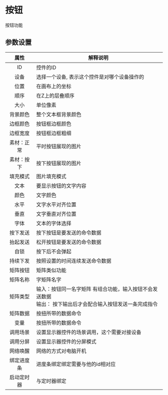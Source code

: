 # 按钮

按钮功能

## 参数设置

|属性|解释说明|
|:------:|-----|
| ID  | 控件的ID |
| 设备  | 选择一个设备, 表示这个控件是对哪个设备操作的 |
| 位置  | 在画布上的坐标 |
| 顺序  | 在Z上的层叠顺序 |
| 大小  | 单位像素 |
| 背景颜色 | 整个文本框背景颜色 |
| 边框颜色 | 按钮框边框颜色 |
| 边框宽度 | 按钮框边框粗细 |
| 素材：正常 | 平时按钮展现的图片 |
| 素材：按下 | 按下按钮展现的图片 |
| 填充模式 | 图片填充模式 |
| 文本 | 要显示按钮的文字内容 |
| 颜色 | 文字颜色 |
| 水平 | 文字水平对齐位置 |
| 垂直 | 文字垂直对齐位置 |
| 字体 | 文本的字体选择 |
| 按下发送 | 按下按钮是要发送的命令数据|
| 抬起发送 | 松开按钮是要发送的命令数据|
| 自锁 | 按下后不会弹起|
| 持续下发 | 按照设置的时间连续发送命令数据|
| 矩阵按钮 | 矩阵类似功能|
| 矩阵名称 | 字矩阵名字|
| 矩阵类型 | 输入：按钮同一名字矩阵 有组合功能，输入按钮不会发送数据<br>输出： 按下输出后才会配合输入按钮发送一条完成指令|
| 矩阵数据 | 按扭所带的数据命令|
| 变量 | 按扭所带的数据命令|
| 调用场景 |  设置显示器控件的场景调用，这个需要对接设备|
| 调用分屏 | 设置显示器控件的分屏模式  |
| 网络唤醒 |  网络的方式对电脑开机 |
| 绑定进度条 |  进度条绑定绑定需要与他的id相对应 |
| 启动定时器 | 与定时器绑定 |




